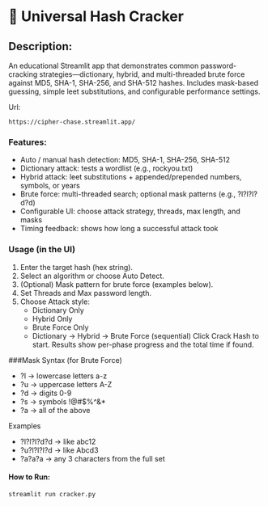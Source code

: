 # 🔐 Universal Hash Cracker

## Description: 
An educational Streamlit app that demonstrates common password-cracking strategies—dictionary, hybrid, and multi-threaded brute force against MD5, SHA-1, SHA-256, and SHA-512 hashes. Includes mask-based guessing, simple leet substitutions, and configurable performance settings.

Url: 

    https://cipher-chase.streamlit.app/

### Features: 
- Auto / manual hash detection: MD5, SHA-1, SHA-256, SHA-512
- Dictionary attack: tests a wordlist (e.g., rockyou.txt)
- Hybrid attack: leet substitutions + appended/prepended numbers, symbols, or years
- Brute force: multi-threaded search; optional mask patterns (e.g., ?l?l?l?d?d)
- Configurable UI: choose attack strategy, threads, max length, and masks
- Timing feedback: shows how long a successful attack took

### Usage (in the UI)
1. Enter the target hash (hex string).
2. Select an algorithm or choose Auto Detect.
3. (Optional) Mask pattern for brute force (examples below).
4. Set Threads and Max password length.
5. Choose Attack style:
    - Dictionary Only
    - Hybrid Only
    - Brute Force Only
    - Dictionary → Hybrid → Brute Force (sequential)
Click Crack Hash to start. Results show per-phase progress and the total time if found.

###Mask Syntax (for Brute Force)
- ?l → lowercase letters a-z
- ?u → uppercase letters A-Z
- ?d → digits 0-9
- ?s → symbols !@#$%^&*
- ?a → all of the above

Examples
- ?l?l?l?d?d → like abc12
- ?u?l?l?l?d → like Abcd3
- ?a?a?a → any 3 characters from the full set
  
#### How to Run: 
    streamlit run cracker.py

